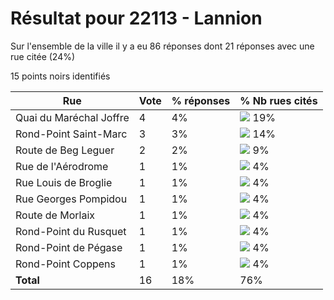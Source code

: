 # Résultat pour 22113 - Lannion

Sur l'ensemble de la ville il y a eu 86 réponses dont 21 réponses avec une rue citée (24%)

15 points noirs identifiés

| Rue | Vote | % réponses | % Nb rues cités|
|-----|------|------------|----------------|
| Quai du Maréchal Joffre | 4 | 4% | <img src="../../img/bar_19.gif" />&nbsp;19%|
| Rond-Point Saint-Marc | 3 | 3% | <img src="../../img/bar_14.gif" />&nbsp;14%|
| Route de Beg Leguer | 2 | 2% | <img src="../../img/bar_9.gif" />&nbsp;9%|
| Rue de l'Aérodrome | 1 | 1% | <img src="../../img/bar_4.gif" />&nbsp;4%|
| Rue Louis de Broglie | 1 | 1% | <img src="../../img/bar_4.gif" />&nbsp;4%|
| Rue Georges Pompidou | 1 | 1% | <img src="../../img/bar_4.gif" />&nbsp;4%|
| Route de Morlaix | 1 | 1% | <img src="../../img/bar_4.gif" />&nbsp;4%|
| Rond-Point du Rusquet | 1 | 1% | <img src="../../img/bar_4.gif" />&nbsp;4%|
| Rond-Point de Pégase | 1 | 1% | <img src="../../img/bar_4.gif" />&nbsp;4%|
| Rond-Point Coppens | 1 | 1% | <img src="../../img/bar_4.gif" />&nbsp;4%|
| **Total** | 16 | 18% | 76%|
